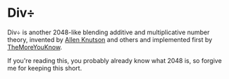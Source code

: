 # Div÷
Div÷ is another 2048-like blending additive and multiplicative number theory,
invented by [Allen Knutson](https://www.google.com/+AllenKnutson) and others
and implemented first by [TheMoreYouKnow](https://github.com/themoreyouknow).

If you're reading this, you probably already know what 2048 is, so forgive me for keeping this short.


